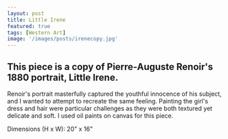 ```yaml
---
layout: post
title: Little Irene
featured: true
tags: [Western Art]
image: '/images/posts/irenecopy.jpg'
---
```


## This piece is a copy of Pierre-Auguste Renoir's 1880 portrait, Little Irene.

Renoir's portrait masterfully captured the youthful innocence of his subject, and I wanted to attempt to recreate the same feeling. Painting the girl's dress and hair were particular challenges as they were both textured yet delicate and soft. I used oil paints on canvas for this piece.

Dimensions (H x W): 20" x 16"